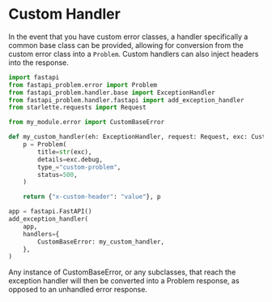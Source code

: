 # Custom Handler

In the event that you have custom error classes, a handler specifically a
common base class can be provided, allowing for conversion from the custom
error class into a `Problem`. Custom handlers can also inject headers into the
response.

```python
import fastapi
from fastapi_problem.error import Problem
from fastapi_problem.handler.base import ExceptionHandler
from fastapi_problem.handler.fastapi import add_exception_handler
from starlette.requests import Request

from my_module.error import CustomBaseError

def my_custom_handler(eh: ExceptionHandler, request: Request, exc: CustomBaseError) -> tuple[dict, Problem]:
    p = Problem(
        title=str(exc),
        details=exc.debug,
        type_="custom-problem",
        status=500,
    )

    return {"x-custom-header": "value"}, p

app = fastapi.FastAPI()
add_exception_handler(
    app,
    handlers={
        CustomBaseError: my_custom_handler,
    },
)
```

Any instance of CustomBaseError, or any subclasses, that reach the exception
handler will then be converted into a Problem response, as opposed to an
unhandled error response.

